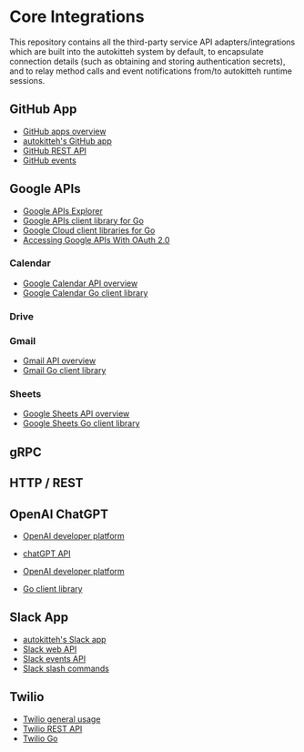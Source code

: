 # Core Integrations

This repository contains all the third-party service API adapters/integrations
which are built into the autokitteh system by default, to encapsulate connection
details (such as obtaining and storing authentication secrets), and to relay
method calls and event notifications from/to autokitteh runtime sessions.

## GitHub App

- [GitHub apps overview](https://docs.github.com/en/apps/overview)
- [autokitteh's GitHub app](https://github.com/apps/autokitteh)
- [GitHub REST API](https://docs.github.com/en/rest)
- [GitHub events](https://docs.github.com/en/webhooks/webhook-events-and-payloads)

## Google APIs

- [Google APIs Explorer](https://developers.google.com/apis-explorer)
- [Google APIs client library for Go](https://pkg.go.dev/google.golang.org/api)
- [Google Cloud client libraries for Go](https://pkg.go.dev/cloud.google.com/go)
- [Accessing Google APIs With OAuth 2.0](https://developers.google.com/identity/protocols/oauth2)

### Calendar

- [Google Calendar API overview](https://developers.google.com/calendar/api/guides/overview)
- [Google Calendar Go client library](https://pkg.go.dev/google.golang.org/api/calendar/v3)

### Drive

### Gmail

- [Gmail API overview](https://developers.google.com/gmail/api/guides)
- [Gmail Go client library](https://pkg.go.dev/google.golang.org/api/gmail/v1)

### Sheets

- [Google Sheets API overview](https://developers.google.com/sheets/api/guides/concepts)
- [Google Sheets Go client library](https://pkg.go.dev/google.golang.org/api/sheets/v4)

## gRPC

## HTTP / REST

## OpenAI ChatGPT

- [OpenAI developer platform]()
- [chatGPT API](https://platform.openai.com/docs/guides/text-generation)

- [OpenAI developer platform](https://platform.openai.com/)
- [Go client library](https://pkg.go.dev/github.com/sashabaranov/go-openai)

## Slack App

- [autokitteh's Slack app](https://slack.com/apps/A05F30M6W3H-autokitteh)
- [Slack web API](https://api.slack.com/web)
- [Slack events API](https://api.slack.com/apis/connections/events-api)
- [Slack slash commands](https://api.slack.com/interactivity/slash-commands)

## Twilio

- [Twilio general usage](https://www.twilio.com/docs/usage)
- [Twilio REST API](https://www.twilio.com/docs/usage/api)
- [Twilio Go](https://github.com/twilio/twilio-go)

